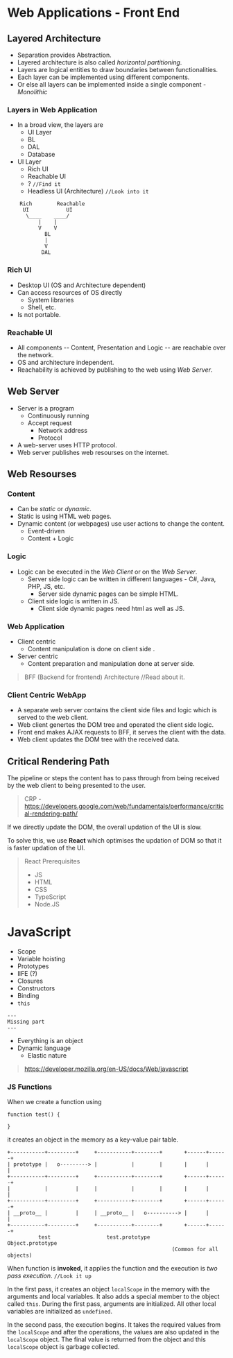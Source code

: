 # Web Applications - Front End

## Layered Architecture
* Separation provides Abstraction.
* Layered architecture is also called *horizontal partitioning*.
* Layers are logical entities to draw boundaries between functionalities.
* Each layer can be implemented using different components.
* Or else all layers can be implemented inside a single component - *Monolithic*

### Layers in Web Application
* In a broad view, the layers are
  * UI Layer
  * BL
  * DAL
  * Database
* UI Layer
  * Rich UI
  * Reachable UI
  * ? `//Find it`
  * Headless UI (Architecture) `//Look into it`
```
    Rich        Reachable
     UI            UI
      \____    ____/
          |    |
          V    V
            BL
            |
            V
           DAL
```

### Rich UI
* Desktop UI (OS and Architecture dependent)
* Can access resources of OS directly
  * System libraries
  * Shell, etc.
* Is not portable.

### Reachable UI
* All components -- Content, Presentation and Logic -- are reachable over the network.
* OS and architecture independent.
* Reachability is achieved by publishing to the web using *Web Server*.

## Web Server
* Server is a program 
  * Continuously running
  * Accept request
    * Network address
    * Protocol
* A web-server uses HTTP protocol.
* Web server publishes web resourses on the internet.

## Web Resourses

### Content
* Can be *static* or *dynamic*.
* Static is using HTML web pages.
* Dynamic content (or webpages) use user actions to change the content.
  * Event-driven
  * Content + Logic

### Logic
* Logic can be executed in the *Web Client* or on the *Web Server*.
  * Server side logic can be written in different languages - C#, Java, PHP, JS, etc.
    * Server side dynamic pages can be simple HTML.
  * Client side logic is written in JS.
    * Client side dynamic pages need html as well as JS.

### Web Application
* Client centric
  * Content manipulation is done on client side .
* Server centric
  * Content preparation and manipulation done at server side.

> BFF (Backend for frontend) Architecture //Read about it.

### Client Centric WebApp
* A separate web server contains the client side files and logic which is served to the web client.
* Web client genertes the DOM tree and operated the client side logic.
* Front end makes AJAX requests to BFF, it serves the client with the data.
* Web client updates the DOM tree with the received data.

## Critical Rendering Path
The pipeline or steps the content has to pass through from being received by the web client to being presented to the user.

> CRP - <https://developers.google.com/web/fundamentals/performance/critical-rendering-path/>

If we directly update the DOM, the overall updation of the UI is slow.

To solve this, we use **React** which optimises the updation of DOM so that it is faster updation of the UI.

> React Prerequisites
> * JS
> * HTML
> * CSS
> * TypeScript
> * Node.JS

# JavaScript
* Scope
* Variable hoisting
* Prototypes
* IIFE (?)
* Closures
* Constructors
* Binding
* `this`

```
---
Missing part
---
```

* Everything is an object
* Dynamic language
  * Elastic nature

> <https://developer.mozilla.org/en-US/docs/Web/javascript>
  
### JS Functions
When we create a function using 
```
function test() {

}
```
it creates an object in the memory as a key-value pair table.
```
+-----------+---------+     +-----------+--------+       +------+------+
| prototype |   o---------> |           |        |       |      |      |
+-----------+---------+     +-----------+--------+       +------+------+
|           |         |     |           |        |       |      |      |
+-----------+---------+     +-----------+--------+       +------+------+
| __proto__ |         |     | __proto__ |   o----------> |      |      |
+-----------+---------+     +-----------+--------+       +------+------+
          test                  test.prototype           Object.prototype
                                                     (Common for all objects)
```

When function is **invoked**, it applies the function and the execution is *two pass execution*. `//Look it up`

In the first pass, it creates an object `localScope` in the memory with the arguments and local variables. It also adds a special member to the object called `this`. During the first pass, arguments are initialized. All other local variables are initialized as `undefined`.

In the second pass, the execution begins. It takes the required values from the `localScope` and after the operations, the values are also updated in the `localScope` object. The final value is returned from the object and this `localScope` object is garbage collected.